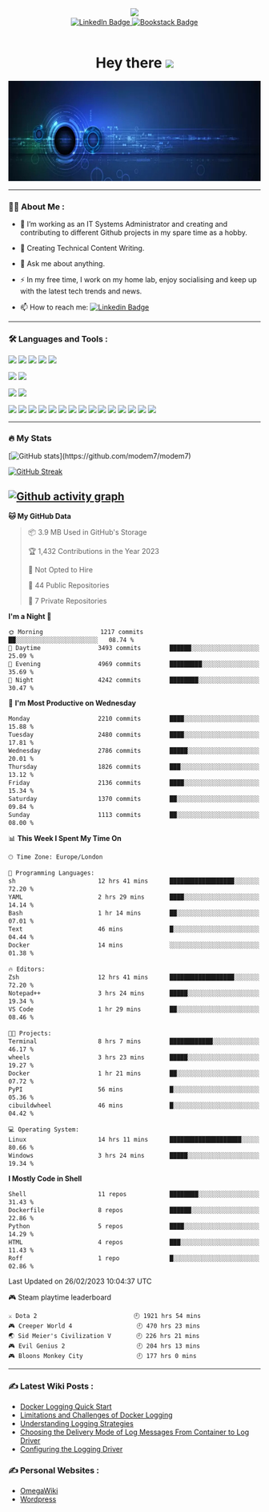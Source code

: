 <div id="header" align="center">
  <img src="https://media.giphy.com/media/f3iwJFOVOwuy7K6FFw/giphy.gif" width="300"/>
<div id="badges">
  <a href="https://www.linkedin.com/in/alexlaneit/">
    <img src="https://img.shields.io/badge/LinkedIn-blue?style=for-the-badge&logo=linkedin&logoColor=white" alt="LinkedIn Badge"/>
  </a>
  <a href="https://modem7.com">
  <img src="https://img.shields.io/badge/Bookstack-blue?style=for-the-badge&logo=BookStack&logoColor=white" alt="Bookstack Badge"/>
  </a>
</div>
  <img src="https://komarev.com/ghpvc/?username=modem7&style=flat-square&color=blue" alt=""/>
<h1>
  Hey there
  <img src="https://media.giphy.com/media/hvRJCLFzcasrR4ia7z/giphy.gif" width="30px"/>
</h1>
</div>

<div align="center">
  <img src="https://github.com/modem7/MiscAssets/blob/master/images/ezgif-6-79e26c05da.jpg" width="800" height="200"/>
</div>

---

### :man_technologist: About Me :
- :telescope: I’m working as an IT Systems Administrator and creating and contributing to different Github projects in my spare time as a hobby.

- :seedling: Creating Technical Content Writing.

- 💬 Ask me about anything.

- :zap: In my free time, I work on my home lab, enjoy socialising and keep up with the latest tech trends and news.

- :mailbox: How to reach me: [![Linkedin Badge](https://img.shields.io/badge/-AlexLaneIT-blue?style=flat&logo=Linkedin&logoColor=white)](https://www.linkedin.com/in/alexlaneit/)

---

### :hammer_and_wrench: Languages and Tools :
![](https://img.shields.io/badge/OS-Centos-informational?style=flat&logo=centos&logoColor=white&color=981e32)
![](https://img.shields.io/badge/OS-Debian-informational?style=flat&logo=debian&logoColor=white&color=981e32)
![](https://img.shields.io/badge/OS-RHEL-informational?style=flat&logo=red-hat&logoColor=white&color=981e32)
![](https://img.shields.io/badge/OS-Ubuntu-informational?style=flat&logo=ubuntu&logoColor=white&color=981e32)
![](https://img.shields.io/badge/OS-Windows-informational?style=flat&logo=windows&logoColor=white&color=981e32)

![](https://img.shields.io/badge/Editor-Notepad++-informational?style=flat&logo=notepadplusplus&logoColor=white&color=981e32)
![](https://img.shields.io/badge/Editor-Visual_Studio_Code-informational?style=flat&logo=visual-studio-code&logoColor=white&color=981e32)


![](https://img.shields.io/badge/Shell-Bash-informational?style=flat&logo=gnu-bash&logoColor=white&color=981e32)
![](https://img.shields.io/badge/Shell-ZSH-informational?style=flat&logo=gnu-bash&logoColor=white&color=981e32)

![](https://img.shields.io/badge/Tools-3CX-informational?style=flat&logoColor=white&color=981e32)
![](https://img.shields.io/badge/Tools-Ansible-informational?style=flat&logo=ansible&logoColor=white&color=981e32)
![](https://img.shields.io/badge/Tools-Arduino-informational?style=flat&logo=arduino&logoColor=white&color=981e32)
![](https://img.shields.io/badge/Tools-Borg-informational?style=flat&logoColor=white&color=981e32)
![](https://img.shields.io/badge/Tools-Docker-informational?style=flat&logo=docker&logoColor=white&color=981e32)
![](https://img.shields.io/badge/Tools-Drone_CI-informational?style=flat&logo=drone&logoColor=white&color=981e32)
![](https://img.shields.io/badge/Tools-Git-informational?style=flat&logo=git&logoColor=white&color=981e32)
![](https://img.shields.io/badge/Tools-Github-informational?style=flat&logo=github&logoColor=white&color=981e32)
![](https://img.shields.io/badge/Tools-Gitlab-informational?style=flat&logo=gitlab&logoColor=white&color=981e32)
![](https://img.shields.io/badge/Tools-Jira-informational?style=flat&logo=jira&logoColor=white&color=981e32)
![](https://img.shields.io/badge/Tools-Kanban-informational?style=flat&logoColor=white&color=981e32)
![](https://img.shields.io/badge/Tools-Nginx-informational?style=flat&logo=nginx&logoColor=white&color=981e32)
![](https://img.shields.io/badge/Tools-Raspberry_Pi-informational?style=flat&logo=raspberry-pi&logoColor=white&color=981e32)
![](https://img.shields.io/badge/Tools-Snyk-informational?style=flat&logo=snyk&logoColor=white&color=981e32)
![](https://img.shields.io/badge/Tools-Traefik-informational?style=flat&logo=traefikmesh&logoColor=white&color=981e32)

---

### :fire: My Stats
[![GitHub stats](https://github-readme-stats.vercel.app/api?username=modem7&show_icons=true&theme=codeSTACKr&count_private=true")](https://github.com/modem7/modem7)

[![GitHub Streak](https://streak-stats.demolab.com?user=modem7&theme=elegant&hide_border=true&date_format=j%20M%5B%20Y%5D&background=DD272700)](https://git.io/streak-stats)

[![Github activity graph](https://github-readme-activity-graph.cyclic.app/graph?username=modem7&theme=elegant&custom_title=Contribution%20Graph&hide_border=true&bg_color=%20)](https://github.com/modem7/modem7)
---

<!--START_SECTION:waka-->
**🐱 My GitHub Data** 

> 📦 3.9 MB Used in GitHub's Storage 
 > 
> 🏆 1,432 Contributions in the Year 2023
 > 
> 🚫 Not Opted to Hire
 > 
> 📜 44 Public Repositories 
 > 
> 🔑 7 Private Repositories 
 > 
**I'm a Night 🦉** 

```text
🌞 Morning                1217 commits        ██░░░░░░░░░░░░░░░░░░░░░░░   08.74 % 
🌆 Daytime                3493 commits        ██████░░░░░░░░░░░░░░░░░░░   25.09 % 
🌃 Evening                4969 commits        █████████░░░░░░░░░░░░░░░░   35.69 % 
🌙 Night                  4242 commits        ████████░░░░░░░░░░░░░░░░░   30.47 % 
```
📅 **I'm Most Productive on Wednesday** 

```text
Monday                   2210 commits        ████░░░░░░░░░░░░░░░░░░░░░   15.88 % 
Tuesday                  2480 commits        ████░░░░░░░░░░░░░░░░░░░░░   17.81 % 
Wednesday                2786 commits        █████░░░░░░░░░░░░░░░░░░░░   20.01 % 
Thursday                 1826 commits        ███░░░░░░░░░░░░░░░░░░░░░░   13.12 % 
Friday                   2136 commits        ████░░░░░░░░░░░░░░░░░░░░░   15.34 % 
Saturday                 1370 commits        ██░░░░░░░░░░░░░░░░░░░░░░░   09.84 % 
Sunday                   1113 commits        ██░░░░░░░░░░░░░░░░░░░░░░░   08.00 % 
```


📊 **This Week I Spent My Time On** 

```text
🕑︎ Time Zone: Europe/London

💬 Programming Languages: 
sh                       12 hrs 41 mins      ██████████████████░░░░░░░   72.20 % 
YAML                     2 hrs 29 mins       ████░░░░░░░░░░░░░░░░░░░░░   14.14 % 
Bash                     1 hr 14 mins        ██░░░░░░░░░░░░░░░░░░░░░░░   07.01 % 
Text                     46 mins             █░░░░░░░░░░░░░░░░░░░░░░░░   04.44 % 
Docker                   14 mins             ░░░░░░░░░░░░░░░░░░░░░░░░░   01.38 % 

🔥 Editors: 
Zsh                      12 hrs 41 mins      ██████████████████░░░░░░░   72.20 % 
Notepad++                3 hrs 24 mins       █████░░░░░░░░░░░░░░░░░░░░   19.34 % 
VS Code                  1 hr 29 mins        ██░░░░░░░░░░░░░░░░░░░░░░░   08.46 % 

🐱‍💻 Projects: 
Terminal                 8 hrs 7 mins        ████████████░░░░░░░░░░░░░   46.17 % 
wheels                   3 hrs 23 mins       █████░░░░░░░░░░░░░░░░░░░░   19.27 % 
Docker                   1 hr 21 mins        ██░░░░░░░░░░░░░░░░░░░░░░░   07.72 % 
PyPI                     56 mins             █░░░░░░░░░░░░░░░░░░░░░░░░   05.36 % 
cibuildwheel             46 mins             █░░░░░░░░░░░░░░░░░░░░░░░░   04.42 % 

💻 Operating System: 
Linux                    14 hrs 11 mins      ████████████████████░░░░░   80.66 % 
Windows                  3 hrs 24 mins       █████░░░░░░░░░░░░░░░░░░░░   19.34 % 
```

**I Mostly Code in Shell** 

```text
Shell                    11 repos            ████████░░░░░░░░░░░░░░░░░   31.43 % 
Dockerfile               8 repos             ██████░░░░░░░░░░░░░░░░░░░   22.86 % 
Python                   5 repos             ████░░░░░░░░░░░░░░░░░░░░░   14.29 % 
HTML                     4 repos             ███░░░░░░░░░░░░░░░░░░░░░░   11.43 % 
Roff                     1 repo              █░░░░░░░░░░░░░░░░░░░░░░░░   02.86 % 
```




 Last Updated on 26/02/2023 10:04:37 UTC
<!--END_SECTION:waka-->

<!-- steam-box start -->
🎮 Steam playtime leaderboard
```text
⚔️ Dota 2                           🕘 1921 hrs 54 mins
🎮 Creeper World 4                  🕘 470 hrs 23 mins
🌏 Sid Meier's Civilization V       🕘 226 hrs 21 mins
🎮 Evil Genius 2                    🕘 204 hrs 13 mins
🎮 Bloons Monkey City               🕘 177 hrs 0 mins
```
<!-- Powered by https://github.com/YouEclipse/steam-box . -->
<!-- steam-box end -->

---

### :writing_hand: Latest Wiki Posts :
<!-- BLOG-POST-LIST:START -->
- [Docker Logging Quick Start](https://www.modem7.com/books/managing-docker/page/docker-logging-quick-start)
- [Limitations and Challenges of Docker Logging](https://www.modem7.com/books/managing-docker/page/limitations-and-challenges-of-docker-logging)
- [Understanding Logging Strategies](https://www.modem7.com/books/managing-docker/page/understanding-logging-strategies)
- [Choosing the Delivery Mode of Log Messages From Container to Log Driver](https://www.modem7.com/books/managing-docker/page/choosing-the-delivery-mode-of-log-messages-from-container-to-log-driver)
- [Configuring the Logging Driver](https://www.modem7.com/books/managing-docker/page/configuring-the-logging-driver)
<!-- BLOG-POST-LIST:END -->

### :writing_hand: Personal Websites :
- [OmegaWiki](https://modem7.com)
- [Wordpress](https://modem7.wordpress.com)

